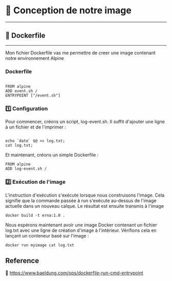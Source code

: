 # :round_pushpin: Conception de notre image
-----------------------------------
## :pushpin: Dockerfile
-------------------------------
  Mon fichier Dockerfile vas me permettre de creer une image contenant notre environnement Alpine 
 ### Dockerfile

```

FROM alpine
ADD event.sh /
ENTRYPOINT ["/event.sh"]

```

### :one: Configuration

Pour commencer, créons un script, log-event.sh. Il suffit d'ajouter une ligne à un fichier et de l'imprimer :

```

echo `date` $@ >> log.txt;
cat log.txt;

```

Et maintenant, créons un simple Dockerfile :

```
FROM alpine
ADD log-event.sh /

```

### :two: Exécution de l'image

L'instruction d'exécution s'exécute lorsque nous construisons l'image. Cela signifie que la commande passée à run s'exécute au-dessus de l'image actuelle dans un nouveau calque. Le résultat est ensuite transmis à l'image

```
docker build -t erna:1.0 .
```

Nous espérons maintenant avoir une image Docker contenant un fichier log.txt avec une ligne de création d'image à l'intérieur. Vérifions cela en lançant un conteneur basé sur l'image :

```
docker run myimage cat log.txt
```

## Reference

:link: https://www.baeldung.com/ops/dockerfile-run-cmd-entrypoint
